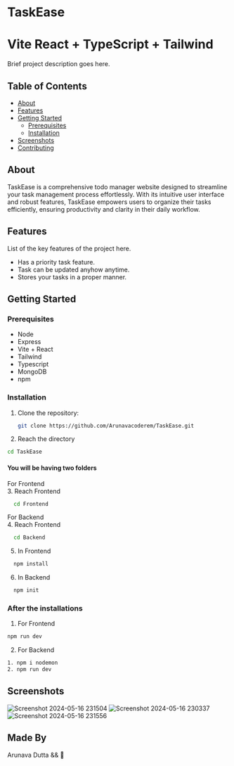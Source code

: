 # TaskEase
# Vite React + TypeScript + Tailwind

Brief project description goes here.

## Table of Contents

- [About](#about)
- [Features](#features)
- [Getting Started](#getting-started)
  - [Prerequisites](#prerequisites)
  - [Installation](#installation)
- [Screenshots](#screenshots)
- [Contributing](#contributing)

## About

TaskEase is a comprehensive todo manager website designed to streamline your task management process effortlessly. With its intuitive user interface and robust features, TaskEase empowers users to organize their tasks efficiently, ensuring productivity and clarity in their daily workflow.

## Features

List of the key features of the project here.

- Has a priority task feature.
- Task can be updated anyhow anytime.
- Stores your tasks in a proper manner.

## Getting Started

### Prerequisites

- Node 
- Express
- Vite + React
- Tailwind
- Typescript
- MongoDB
- npm 

### Installation

1. Clone the repository:

   ```sh
   git clone https://github.com/Arunavacoderem/TaskEase.git

   ```
2. Reach the directory

  ```sh
  cd TaskEase
  ```

#### You will be having two folders

For Frontend <br />
3. Reach Frontend
  ```sh
    cd Frontend
  ```

For Backend  <br />
4. Reach Frontend
  ```sh
    cd Backend
  ```

5. In Frontend  <br />
```sh
  npm install
```

6. In Backend  <br />
```sh
  npm init
```

### After the installations
1. For Frontend
  ```sh
  npm run dev
```
2. For Backend
  ```sh
  1. npm i nodemon
  2. npm run dev

```

## Screenshots
![Screenshot 2024-05-16 231504](https://github.com/ArunavaCoderEm/TaskEase/assets/121813676/5d6d21ae-aaad-4f96-a2a8-2eb800d8c4dd)
![Screenshot 2024-05-16 230337](https://github.com/ArunavaCoderEm/TaskEase/assets/121813676/1bff3ef0-02ca-41d8-a248-2ccd39942a5b)
![Screenshot 2024-05-16 231556](https://github.com/ArunavaCoderEm/TaskEase/assets/121813676/86fcc537-1565-4c3d-81de-c6695c753514)


## Made By
Arunava Dutta && 💙

